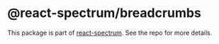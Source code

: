 # @react-spectrum/breadcrumbs

This package is part of [react-spectrum](https://github.com/adobe-private/react-spectrum-v3). See the repo for more details.
